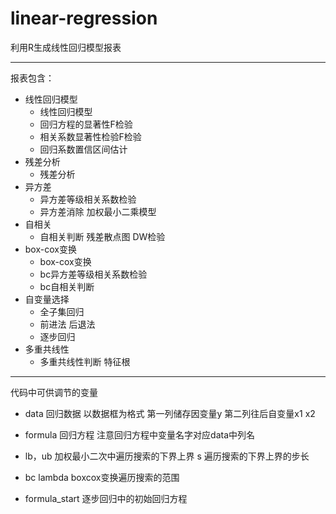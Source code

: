 # linear-regression
利用R生成线性回归模型报表

----------------

报表包含：
* 线性回归模型
    * 线性回归模型
    * 回归方程的显著性F检验
    * 相关系数显著性检验F检验
    * 回归系数置信区间估计
* 残差分析
    * 残差分析
* 异方差
    * 异方差等级相关系数检验
    * 异方差消除 加权最小二乘模型
* 自相关
    * 自相关判断 残差散点图 DW检验
* box-cox变换
    * box-cox变换
    * bc异方差等级相关系数检验
    * bc自相关判断
* 自变量选择
    * 全子集回归
    * 前进法 后退法
    * 逐步回归
* 多重共线性
    * 多重共线性判断 特征根

--------------


代码中可供调节的变量
* data 回归数据 
以数据框为格式 第一列储存因变量y 第二列往后自变量x1 x2

* formula 回归方程
注意回归方程中变量名字对应data中列名

* lb，ub 加权最小二次中遍历搜索的下界上界
s 遍历搜索的下界上界的步长

* bc lambda
boxcox变换遍历搜索的范围

* formula_start
逐步回归中的初始回归方程
